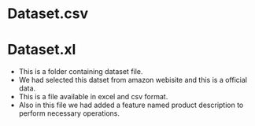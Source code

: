 # Dataset.csv
# Dataset.xl
- This is a folder containing dataset file.
- We had selected this datset from amazon webisite and this is a official data.
- This is a file available in excel and csv format.
- Also in this file we had added a feature named product description to perform necessary operations.
